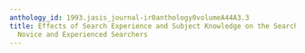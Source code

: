 ```yaml
---
anthology_id: 1993.jasis_journal-ir0anthology0volumeA44A3.3
title: Effects of Search Experience and Subject Knowledge on the Search Tactics of
  Novice and Experienced Searchers
---
```

